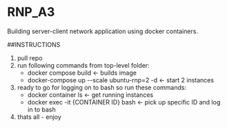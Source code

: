 # RNP_A3
Building server-client network application using docker containers.

##INSTRUCTIONS
1.	pull repo
2.	run following commands from top-level folder:
	*	docker compose build 						<- builds image
	*	docker-compose up --scale ubuntu-rnp=2 -d 	<- start 2 instances
3.	ready to go for logging on to bash so run these commands:
	*	docker container ls 						<- get running instances
	*	docker exec -it {CONTAINER ID} bash  		<- pick up specific ID and log in to bash
4.	thats all - enjoy
